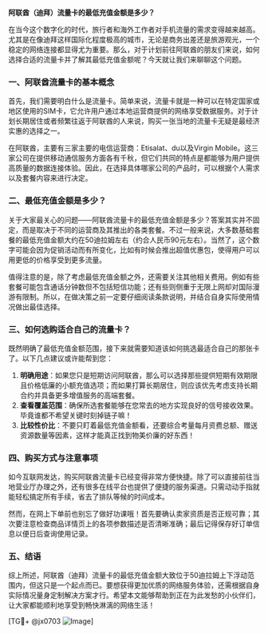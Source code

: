 **阿联酋（迪拜）流量卡的最低充值金额是多少？**

在当今这个数字化的时代，旅行者和海外工作者对手机流量的需求变得越来越高。尤其是在像迪拜这样国际化程度极高的城市，无论是商务出差还是旅游观光，一个稳定的网络连接都显得尤为重要。那么，对于计划前往阿联酋的朋友们来说，如何选择合适的流量卡并了解其最低充值金额呢？今天就让我们来聊聊这个问题。

### 一、阿联酋流量卡的基本概念

首先，我们需要明白什么是流量卡。简单来说，流量卡就是一种可以在特定国家或地区使用的SIM卡，它允许用户通过本地运营商提供的网络享受数据服务。对于计划长期居住或者频繁往返于阿联酋的人来说，购买一张当地的流量卡无疑是最经济实惠的选择之一。

在阿联酋，主要有三家主要的电信运营商：Etisalat、du以及Virgin Mobile。这三家公司在提供移动通信服务方面各有千秋，但它们共同的特点是都能够为用户提供高质量的数据连接体验。因此，在选择具体哪家公司的产品时，可以根据个人需求以及套餐内容来进行决定。

### 二、最低充值金额是多少？

关于大家最关心的问题——阿联酋流量卡的最低充值金额是多少？答案其实并不固定，而是取决于不同的运营商及其推出的各类套餐。不过一般来说，大多数基础套餐的最低充值金额大约在50迪拉姆左右（约合人民币90元左右）。当然了，这个数字可能会因为促销活动而有所变化，比如有时候会推出超值优惠包，使得用户可以用更低的价格享受到更多流量。

值得注意的是，除了考虑最低充值金额之外，还需要关注其他相关费用。例如有些套餐可能包含通话分钟数但不包括短信功能；还有些则侧重于无限上网却对国际漫游有限制。所以，在做决策之前一定要仔细阅读条款说明，并结合自身实际使用情况做出最佳选择。

### 三、如何选购适合自己的流量卡？

既然明确了最低充值金额范围，接下来就需要知道该如何挑选最适合自己的那张卡了。以下几点建议或许能帮到您：

1. **明确用途**：如果您只是短期访问阿联酋，那么可以选择那些提供短期有效期限且价格低廉的小额充值选项；而如果打算长期居住，则应该优先考虑支持长期合约并具备更多增值服务的高端套餐。
2. **查看覆盖范围**：确保所选套餐能够在您常去的地方实现良好的信号接收效果。毕竟谁都不希望关键时刻掉链子嘛！
3. **比较性价比**：不要只盯着最低充值金额看，还要综合考量每月资费总额、赠送资源数量等因素，这样才能真正找到物美价廉的好东西！

### 四、购买方式与注意事项

如今互联网发达，购买阿联酋流量卡已经变得非常方便快捷。除了可以直接前往当地营业厅办理之外，还有很多在线平台也提供了便捷的服务渠道。只需动动手指就能轻松搞定所有手续，省去了排队等候的时间成本。

然而，在网上下单前也别忘了做好功课哦！首先要确认卖家资质是否正规可靠；其次要注意检查商品详情页上的各项参数描述是否清晰准确；最后记得保存好订单信息以便日后查询使用记录。

### 五、结语

综上所述，阿联酋（迪拜）流量卡的最低充值金额大致位于50迪拉姆上下浮动范围内，但这只是一个起点而已。要想获得更加优质的网络服务体验，还需根据自身实际情况量身定制解决方案才行。希望本文能够帮助到正在为此发愁的小伙伴们，让大家都能顺利地享受到畅快淋漓的网络生活！

[TG💪+ @jx0703 ![Image](https://github.com/user-attachments/assets/dbca1d08-cadb-493c-b0ec-ad6f7a83f270)]